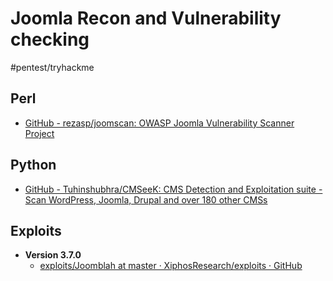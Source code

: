 # Joomla Recon and Vulnerability checking
#pentest/tryhackme

## Perl
* [GitHub - rezasp/joomscan: OWASP Joomla Vulnerability Scanner Project](https://github.com/rezasp/joomscan)

## Python
* [GitHub - Tuhinshubhra/CMSeeK: CMS Detection and Exploitation suite - Scan WordPress, Joomla, Drupal and over 180 other CMSs](https://github.com/Tuhinshubhra/CMSeeK)

## Exploits
* **Version 3.7.0**
	* [exploits/Joomblah at master · XiphosResearch/exploits · GitHub](https://github.com/XiphosResearch/exploits/tree/master/Joomblah)